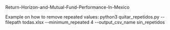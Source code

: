 Return-Horizon-and-Mutual-Fund-Performance-In-Mexico

Example on how to remove repeated values:
python3 quitar_repetidos.py --filepath todas.xlsx --minimum_repeated 4 --output_csv_name sin_repetidos